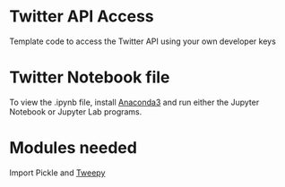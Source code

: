 # Twitter API Access
Template code to access the Twitter API using your own developer keys

# Twitter Notebook file
To view the .ipynb file, install [Anaconda3](https://www.anaconda.com/distribution/#download-section) and run either the Jupyter Notebook or Jupyter Lab programs.

# Modules needed
Import Pickle and [Tweepy](https://github.com/tweepy/tweepy)
